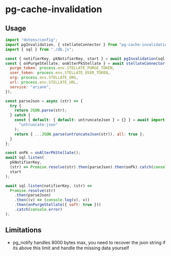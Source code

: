 # pg-cache-invalidation

## Usage

```js
import "dotenv/config";
import pgInvalidation, { stellateConnector } from "pg-cache-invalidation";
import { sql } from "./db.js";

const { notifierKey, pkNotifierKey, start } = await pgInvalidation(sql);
const { onPurgeStellate, onAlterPkStellate } = await stellateConnector({
  purge_token: process.env.STELLATE_PURGE_TOKEN,
  user_token: process.env.STELLATE_USER_TOKEN,
  org: process.env.STELLATE_ORG,
  url: process.env.STELLATE_URL,
  service: "ariane",
});

const parseJson = async (str) => {
  try {
    return JSON.parse(str);
  } catch {
    const { default: { default: untruncateJson } = {} } = await import(
      "untruncate-json"
    );
    return { ...JSON.parse(untruncateJson(str)), all: true };
  }
};

const onPk = onAlterPkStellate();
await sql.listen(
  pkNotifierKey,
  (str) => Promise.resolve(str).then(parseJson).then(onPk).catch(console.error),
  start
);

await sql.listen(notifierKey, (str) =>
  Promise.resolve(str)
    .then(parseJson)
    .then((v) => (console.log(v), v))
    .then(onPurgeStellate({ soft: true }))
    .catch(console.error)
);
```


## Limitations

- pg_notify handles 8000 bytes max, you need to recover the json string if its above this limit and handle the missing data yourself
